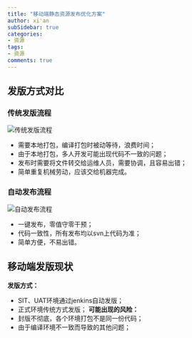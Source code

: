 ```yaml
---
title: "移动端静态资源发布优化方案"
author: xi'an
subSidebar: true
categories:
- 资源
tags:
- 资源 
comments: true
---
```


## 发版方式对比
### 传统发版流程
![传统发版流程](/docs/market/resource-1.png)
- 需要本地打包，编译打包时被动等待，浪费时间；
- 由于本地打包，多人开发可能出现代码不一致的问题；
- 发布时需要将文件转交给运维人员，需要协调，且容易出错；
- 简单重复机械劳动，应该交给机器完成。

### 自动发布流程
![自动发布流程](/docs/market/resource-2.png)
- 一键发布，零值守零干预；
- 代码一致性，所有发布均以svn上代码为准；
- 简单方便，不易出错。

## 移动端发版现状
**发版方式：**
- SIT、UAT环境通过jenkins自动发版；
- 正式环境传统方式发版；
**可能出现的风险：**
- 封版不彻底，各个环境打包不是同一份代码；
- 由于编译环境不一致而导致的其他问题；